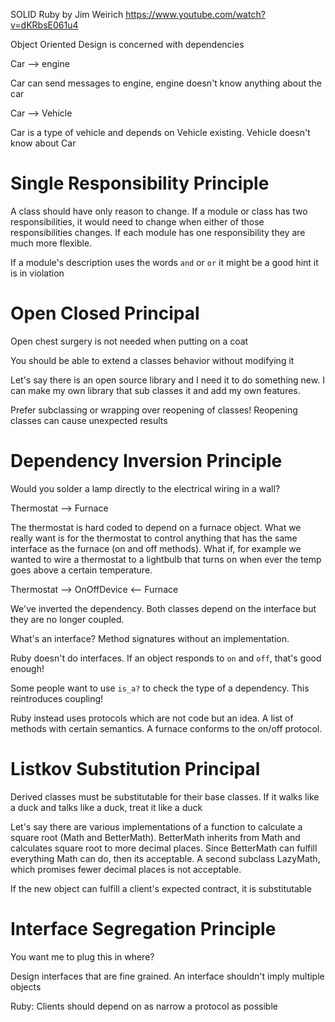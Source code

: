 SOLID Ruby by Jim Weirich
https://www.youtube.com/watch?v=dKRbsE061u4

Object Oriented Design is concerned with dependencies

Car --> engine

Car can send messages to engine, engine doesn't know anything about the car

Car --> Vehicle

Car is a type of vehicle and depends on Vehicle existing. Vehicle doesn't know about Car


# Single Responsibility Principle

A class should have only reason to change. If a module or class has two responsibilities, it would need to change when either of those responsibilities changes. If each module has one responsibility they are much more flexible.

If a module's description uses the words `and` or `or` it might be a good hint it is in violation

# Open Closed Principal
Open chest surgery is not needed when putting on a coat

You should be able to extend a classes behavior without modifying it

Let's say there is an open source library and I need it to do something new. I can make my own library that sub classes it and add my own features.

Prefer subclassing or wrapping over reopening of classes! Reopening classes can cause unexpected results

# Dependency Inversion Principle

Would you solder a lamp directly to the electrical wiring in a wall?

Thermostat --> Furnace

The thermostat is hard coded to depend on a furnace object. What we really want is for the thermostat to control anything that has the same interface as the furnace (on and off methods). What if, for example we wanted to wire a thermostat to a lightbulb that turns on when ever the temp goes above a certain temperature.

Thermostat --> OnOffDevice <-- Furnace

We've inverted the dependency. Both classes depend on the interface but they are no longer coupled.

What's an interface? Method signatures without an implementation.

Ruby doesn't do interfaces. If an object responds to `on` and `off`, that's good enough!

Some people want to use `is_a?` to check the type of a dependency. This reintroduces coupling!

Ruby instead uses protocols which are not code but an idea. A list of methods with certain semantics. A furnace conforms to the on/off protocol.

# Listkov Substitution Principal

Derived classes must be substitutable for their base classes.
If it walks like a duck and talks like a duck, treat it like a duck

Let's say there are various implementations of a function to calculate a square root (Math and BetterMath). BetterMath inherits from Math and calculates square root to more decimal places. Since BetterMath can fulfill everything Math can do, then its acceptable. A second subclass LazyMath, which promises fewer decimal places is not acceptable. 

If the new object can fulfill a client's expected contract, it is substitutable

# Interface Segregation Principle

You want me to plug this in where?

Design interfaces that are fine grained. An interface shouldn't imply multiple objects

Ruby: Clients should depend on as narrow a protocol as possible
